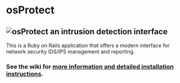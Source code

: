 # osProtect

## ![osProtect](http://www.clone-systems.com/images/intrusion-detection-web-interface-open-source.png) an intrusion detection interface   

This is a Ruby on Rails application that offers a modern interface for network security IDS/IPS management and reporting.

### See the wiki for [more information and detailed installation instructions](osProtect/wiki "wiki installation instructions").

